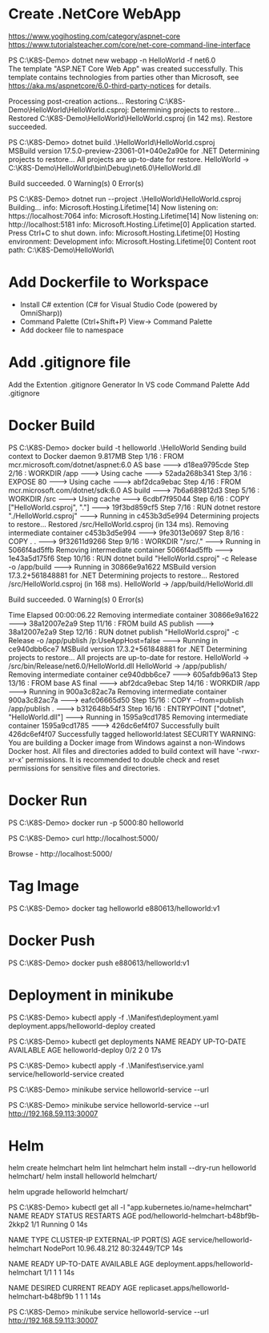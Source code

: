 # Create .NetCore WebApp 

  https://www.yogihosting.com/category/aspnet-core
  https://www.tutorialsteacher.com/core/net-core-command-line-interface

  PS C:\K8S-Demo> dotnet new webapp  -n HelloWorld -f net6.0      
  The template "ASP.NET Core Web App" was created successfully.
  This template contains technologies from parties other than Microsoft, see https://aka.ms/aspnetcore/6.0-third-party-notices for details.

  Processing post-creation actions...
  Restoring C:\K8S-Demo\HelloWorld\HelloWorld.csproj:
    Determining projects to restore...
    Restored C:\K8S-Demo\HelloWorld\HelloWorld.csproj (in 142 ms).
  Restore succeeded.

  PS C:\K8S-Demo> dotnet build .\HelloWorld\HelloWorld.csproj         
  MSBuild version 17.5.0-preview-23061-01+040e2a90e for .NET
    Determining projects to restore...
    All projects are up-to-date for restore.
    HelloWorld -> C:\K8S-Demo\HelloWorld\bin\Debug\net6.0\HelloWorld.dll

  Build succeeded.
    0 Warning(s)
    0 Error(s)


  PS C:\K8S-Demo> dotnet run --project .\HelloWorld\HelloWorld.csproj
  Building...
  info: Microsoft.Hosting.Lifetime[14]
        Now listening on: https://localhost:7064
  info: Microsoft.Hosting.Lifetime[14]
        Now listening on: http://localhost:5181
  info: Microsoft.Hosting.Lifetime[0]
        Application started. Press Ctrl+C to shut down.
  info: Microsoft.Hosting.Lifetime[0]
        Hosting environment: Development
  info: Microsoft.Hosting.Lifetime[0]
        Content root path: C:\K8S-Demo\HelloWorld\

# Add Dockerfile to Workspace

  - Install C# extention (C# for Visual Studio Code (powered by OmniSharp))
  - Command Palette (Ctrl+Shift+P)
      View-> Command Palette 
  - Add dockeer file to namespace

# Add .gitignore file 
  Add the Extention .gitignore Generator
  In VS code Command Palette Add .gitignore

# Docker Build
  PS C:\K8S-Demo> docker build -t helloworld .\HelloWorld 
  Sending build context to Docker daemon  9.817MB
  Step 1/16 : FROM mcr.microsoft.com/dotnet/aspnet:6.0 AS base
  ---> d18ea9795cde
  Step 2/16 : WORKDIR /app
  ---> Using cache
  ---> 52ada268b341
  Step 3/16 : EXPOSE 80
  ---> Using cache
  ---> abf2dca9ebac
  Step 4/16 : FROM mcr.microsoft.com/dotnet/sdk:6.0 AS build
  ---> 7b6a689812d3
  Step 5/16 : WORKDIR /src
  ---> Using cache
  ---> 6cdbf7f95044
  Step 6/16 : COPY ["HelloWorld.csproj", "."]
  ---> 19f3bd859cf5
  Step 7/16 : RUN dotnet restore "./HelloWorld.csproj"
  ---> Running in c453b3d5e994
    Determining projects to restore...
    Restored /src/HelloWorld.csproj (in 134 ms).
  Removing intermediate container c453b3d5e994
  ---> 9fe3013e0697
  Step 8/16 : COPY . .
  ---> 9f32611d9266
  Step 9/16 : WORKDIR "/src/."
  ---> Running in 5066f4ad5ffb
  Removing intermediate container 5066f4ad5ffb
  ---> 1e43a5d175f6
  Step 10/16 : RUN dotnet build "HelloWorld.csproj" -c Release -o /app/build
  ---> Running in 30866e9a1622
  MSBuild version 17.3.2+561848881 for .NET
    Determining projects to restore...
    Restored /src/HelloWorld.csproj (in 168 ms).
    HelloWorld -> /app/build/HelloWorld.dll

  Build succeeded.
      0 Warning(s)
      0 Error(s)

  Time Elapsed 00:00:06.22
  Removing intermediate container 30866e9a1622
  ---> 38a12007e2a9
  Step 11/16 : FROM build AS publish
  ---> 38a12007e2a9
  Step 12/16 : RUN dotnet publish "HelloWorld.csproj" -c Release -o /app/publish /p:UseAppHost=false
  ---> Running in ce940dbb6ce7
  MSBuild version 17.3.2+561848881 for .NET
    Determining projects to restore...
    All projects are up-to-date for restore.
    HelloWorld -> /src/bin/Release/net6.0/HelloWorld.dll
    HelloWorld -> /app/publish/
  Removing intermediate container ce940dbb6ce7
  ---> 605afdb96a13
  Step 13/16 : FROM base AS final
  ---> abf2dca9ebac
  Step 14/16 : WORKDIR /app
  ---> Running in 900a3c82ac7a
  Removing intermediate container 900a3c82ac7a
  ---> eafc06665d50
  Step 15/16 : COPY --from=publish /app/publish .
  ---> b312648b54f3
  Step 16/16 : ENTRYPOINT ["dotnet", "HelloWorld.dll"]
  ---> Running in 1595a9cd1785
  Removing intermediate container 1595a9cd1785
  ---> 426dc6ef4f07
  Successfully built 426dc6ef4f07
  Successfully tagged helloworld:latest
  SECURITY WARNING: You are building a Docker image from Windows against a non-Windows Docker host. All files and directories added to build context will have '-rwxr-xr-x' permissions. It is recommended to double check and reset permissions for sensitive files and directories.

# Docker Run
  PS C:\K8S-Demo> docker run -p 5000:80  helloworld

  PS C:\K8S-Demo> curl http://localhost:5000/   

  Browse - http://localhost:5000/

# Tag Image
  PS C:\K8S-Demo> docker tag helloworld e880613/helloworld:v1
# Docker Push
  PS C:\K8S-Demo> docker push e880613/helloworld:v1


# Deployment in minikube
  PS C:\K8S-Demo> kubectl apply -f .\Manifest\deployment.yaml         
  deployment.apps/helloworld-deploy created

  PS C:\K8S-Demo> kubectl get deployments
  NAME                READY   UP-TO-DATE   AVAILABLE   AGE
  helloworld-deploy   0/2     2            0           17s 

  PS C:\K8S-Demo> kubectl apply -f .\Manifest\service.yaml 
  service/helloworld-service created

  PS C:\K8S-Demo> minikube service helloworld-service --url

  PS C:\K8S-Demo> minikube service helloworld-service --url
  http://192.168.59.113:30007


# Helm

  helm create helmchart
  helm lint helmchart 
  helm install --dry-run helloworld helmchart/
  helm install  helloworld helmchart/

  helm upgrade  helloworld helmchart/

  PS C:\K8S-Demo> kubectl get all -l "app.kubernetes.io/name=helmchart"
  NAME                                     READY   STATUS    RESTARTS   AGE
  pod/helloworld-helmchart-b48bf9b-2kkp2   1/1     Running   0          14s

  NAME                           TYPE       CLUSTER-IP     EXTERNAL-IP   PORT(S)        AGE
  service/helloworld-helmchart   NodePort   10.96.48.212   <none>        80:32449/TCP   14s

  NAME                                   READY   UP-TO-DATE   AVAILABLE   AGE
  deployment.apps/helloworld-helmchart   1/1     1            1           14s

  NAME                                           DESIRED   CURRENT   READY   AGE
  replicaset.apps/helloworld-helmchart-b48bf9b   1         1         1       14s
  
  PS C:\K8S-Demo> minikube service helloworld-service --url
  http://192.168.59.113:30007
